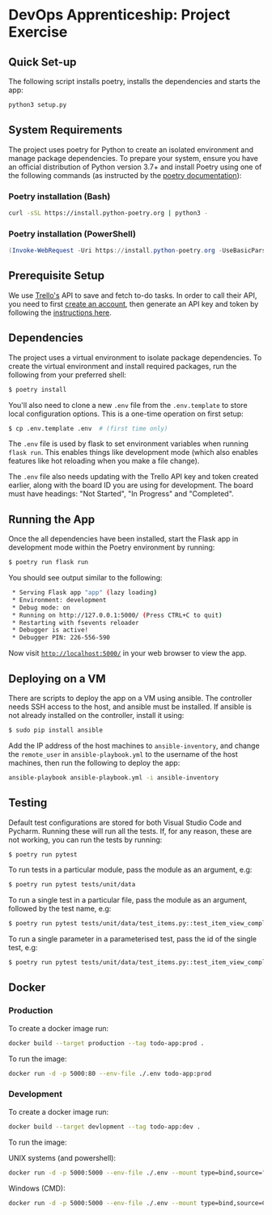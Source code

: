 # DevOps Apprenticeship: Project Exercise

## Quick  Set-up

The following script installs poetry, installs the dependencies and starts the app:
```bash
python3 setup.py
```

## System Requirements

The project uses poetry for Python to create an isolated environment and manage package dependencies. To prepare your 
system, ensure you have an official distribution of Python version 3.7+ and install Poetry using one of the following 
commands (as instructed by the [poetry documentation](https://python-poetry.org/docs/#system-requirements)):

### Poetry installation (Bash)

```bash
curl -sSL https://install.python-poetry.org | python3 -
```

### Poetry installation (PowerShell)

```powershell
(Invoke-WebRequest -Uri https://install.python-poetry.org -UseBasicParsing).Content | python -
```

## Prerequisite Setup

We use [Trello's](https://trello.com/) API to save and fetch to-do tasks. In order to call their API, you need to first 
[create an account](https://trello.com/signup), then generate an API key and token by following the 
[instructions here](https://trello.com/app-key).

## Dependencies

The project uses a virtual environment to isolate package dependencies. To create the virtual environment and install 
required packages, run the following from your preferred shell:

```bash
$ poetry install
```

You'll also need to clone a new `.env` file from the `.env.template` to store local configuration options. This is a 
one-time operation on first setup:

```bash
$ cp .env.template .env  # (first time only)
```

The `.env` file is used by flask to set environment variables when running `flask run`. This enables things like 
development mode (which also enables features like hot reloading when you make a file change).

The `.env` file also needs updating with the Trello API key and token created earlier, along with the board ID you are
using for development. The board must have headings: "Not Started", "In Progress" and "Completed".

## Running the App

Once the all dependencies have been installed, start the Flask app in development mode within the Poetry environment by 
running:
```bash
$ poetry run flask run
```

You should see output similar to the following:
```bash
 * Serving Flask app "app" (lazy loading)
 * Environment: development
 * Debug mode: on
 * Running on http://127.0.0.1:5000/ (Press CTRL+C to quit)
 * Restarting with fsevents reloader
 * Debugger is active!
 * Debugger PIN: 226-556-590
```
Now visit [`http://localhost:5000/`](http://localhost:5000/) in your web browser to view the app.

## Deploying on a VM

There are scripts to deploy the app on a VM using ansible. The controller needs SSH access to the host, and ansible must
be installed. If ansible is not already installed on the controller, install it using:
```bash
$ sudo pip install ansible
```
Add the IP address of the host machines to `ansible-inventory`, and change the `remote_user` in `ansible-playbook.yml`
to the username of the host machines, then run the following to deploy the app:
```bash
ansible-playbook ansible-playbook.yml -i ansible-inventory
```

## Testing

Default test configurations are stored for both Visual Studio Code and Pycharm. Running these will run all the tests.
If, for any reason, these are not working, you can run the tests by running:
```bash
$ poetry run pytest
```
To run tests in a particular module, pass the module as an argument, e.g:
```bash
$ poetry run pytest tests/unit/data
```
To run a single test in a particular file, pass the module as an argument, followed by the test name, e.g:
```bash
$ poetry run pytest tests/unit/data/test_items.py::test_item_view_completed_items
```
To run a single parameter in a parameterised test, pass the id of the single test, e.g:
```bash
$ poetry run pytest tests/unit/data/test_items.py::test_item_view_completed_items["single completed item"]
```

## Docker

### Production

To create a docker image run:
```bash
docker build --target production --tag todo-app:prod .
```

To run the image:
```bash
docker run -d -p 5000:80 --env-file ./.env todo-app:prod
```

### Development

To create a docker image run:
```bash
docker build --target devlopment --tag todo-app:dev .
```

To run the image:

UNIX systems (and powershell):
```bash
docker run -d -p 5000:5000 --env-file ./.env --mount type=bind,source="$(pwd)"/todo_app,target=/todo-app/todo_app todo-app:dev
```

Windows (CMD):
```bash
docker run -d -p 5000:5000 --env-file ./.env --mount type=bind,source=C:\Path\To\App\todo_app,target=/todo-app/todo_app todo-app:dev
```
